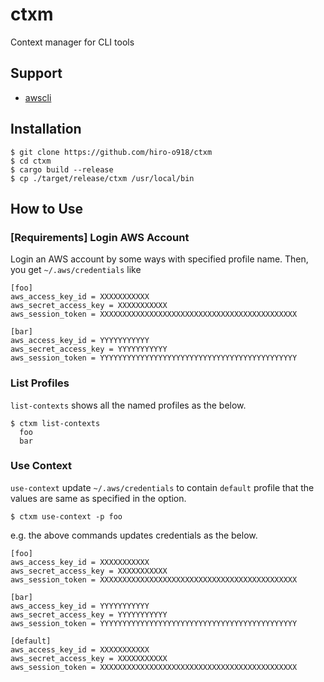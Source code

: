 # ctxm
Context manager for CLI tools

## Support
- [awscli](https://docs.aws.amazon.com/cli/latest/userguide/cli-chap-welcome.html)

## Installation
```console
$ git clone https://github.com/hiro-o918/ctxm
$ cd ctxm
$ cargo build --release
$ cp ./target/release/ctxm /usr/local/bin
```

## How to Use
### [Requirements] Login AWS Account
Login an AWS account by some ways with specified profile name.
Then, you get `~/.aws/credentials` like
```
[foo]
aws_access_key_id = XXXXXXXXXXX
aws_secret_access_key = XXXXXXXXXXX
aws_session_token = XXXXXXXXXXXXXXXXXXXXXXXXXXXXXXXXXXXXXXXXXXXX

[bar]
aws_access_key_id = YYYYYYYYYYY
aws_secret_access_key = YYYYYYYYYYY
aws_session_token = YYYYYYYYYYYYYYYYYYYYYYYYYYYYYYYYYYYYYYYYYYYY
```

### List Profiles
`list-contexts` shows all the named profiles as the below.
```console
$ ctxm list-contexts
  foo
  bar
```

### Use Context
`use-context` update `~/.aws/credentials` to contain `default` profile that the values are same as specified in the option.

```console
$ ctxm use-context -p foo
```
e.g. the above commands updates credentials as the below.
```
[foo]
aws_access_key_id = XXXXXXXXXXX
aws_secret_access_key = XXXXXXXXXXX
aws_session_token = XXXXXXXXXXXXXXXXXXXXXXXXXXXXXXXXXXXXXXXXXXXX

[bar]
aws_access_key_id = YYYYYYYYYYY
aws_secret_access_key = YYYYYYYYYYY
aws_session_token = YYYYYYYYYYYYYYYYYYYYYYYYYYYYYYYYYYYYYYYYYYYY

[default]
aws_access_key_id = XXXXXXXXXXX
aws_secret_access_key = XXXXXXXXXXX
aws_session_token = XXXXXXXXXXXXXXXXXXXXXXXXXXXXXXXXXXXXXXXXXXXX
```
